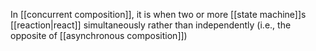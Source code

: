 In [[concurrent composition]], it is when two or more [[state machine]]s [[reaction|react]] simultaneously rather than independently (i.e., the opposite of [[asynchronous composition]])